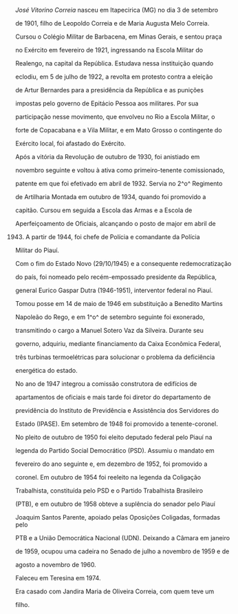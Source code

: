 

*José Vitorino Correia* nasceu em Itapecirica (MG) no dia 3 de setembro

de 1901, filho de Leopoldo Correia e de Maria Augusta Melo Correia.



Cursou o Colégio Militar de Barbacena, em Minas Gerais, e sentou praça

no Exército em fevereiro de 1921, ingressando na Escola Militar do

Realengo, na capital da República. Estudava nessa instituição quando

eclodiu, em 5 de julho de 1922, a revolta em protesto contra a eleição

de Artur Bernardes para a presidência da República e as punições

impostas pelo governo de Epitácio Pessoa aos militares. Por sua

participação nesse movimento, que envolveu no Rio a Escola Militar, o

forte de Copacabana e a Vila Militar, e em Mato Grosso o contingente do

Exército local, foi afastado do Exército.



Após a vitória da Revolução de outubro de 1930, foi anistiado em

novembro seguinte e voltou à ativa como primeiro-tenente comissionado,

patente em que foi efetivado em abril de 1932. Servia no 2^o^ Regimento

de Artilharia Montada em outubro de 1934, quando foi promovido a

capitão. Cursou em seguida a Escola das Armas e a Escola de

Aperfeiçoamento de Oficiais, alcançando o posto de major em abril de

1943. A partir de 1944, foi chefe de Polícia e comandante da Polícia

Militar do Piauí.



Com o fim do Estado Novo (29/10/1945) e a consequente redemocratização

do país, foi nomeado pelo recém-empossado presidente da República,

general Eurico Gaspar Dutra (1946-1951), interventor federal no Piauí.

Tomou posse em 14 de maio de 1946 em substituição a Benedito Martins

Napoleão do Rego, e em 1^o^ de setembro seguinte foi exonerado,

transmitindo o cargo a Manuel Sotero Vaz da Silveira. Durante seu

governo, adquiriu, mediante financiamento da Caixa Econômica Federal,

três turbinas termoelétricas para solucionar o problema da deficiência

energética do estado.



No ano de 1947 integrou a comissão construtora de edifícios de

apartamentos de oficiais e mais tarde foi diretor do departamento de

previdência do Instituto de Previdência e Assistência dos Servidores do

Estado (IPASE). Em setembro de 1948 foi promovido a tenente-coronel.



No pleito de outubro de 1950 foi eleito deputado federal pelo Piauí na

legenda do Partido Social Democrático (PSD). Assumiu o mandato em

fevereiro do ano seguinte e, em dezembro de 1952, foi promovido a

coronel. Em outubro de 1954 foi reeleito na legenda da Coligação

Trabalhista, constituída pelo PSD e o Partido Trabalhista Brasileiro

(PTB), e em outubro de 1958 obteve a suplência do senador pelo Piauí

Joaquim Santos Parente, apoiado pelas Oposições Coligadas, formadas pelo

PTB e a União Democrática Nacional (UDN). Deixando a Câmara em janeiro

de 1959, ocupou uma cadeira no Senado de julho a novembro de 1959 e de

agosto a novembro de 1960.



Faleceu em Teresina em 1974.



Era casado com Jandira Maria de Oliveira Correia, com quem teve um

filho.



